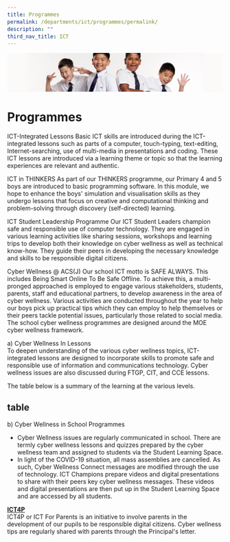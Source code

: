 ```yaml
---
title: Programmes
permalink: /departments/ict/programmes/permalink/
description: ""
third_nav_title: ICT
---
```

![](/images/Sub-banner2.jpg)

Programmes
==========

ICT-Integrated Lessons
Basic ICT skills are introduced during the ICT-integrated lessons such as parts of a computer, touch-typing, text-editing, Internet-searching, use of multi-media in presentations and coding. These ICT lessons are introduced via a learning theme or topic so that the learning experiences are relevant and authentic.

ICT in THINKERS
As part of our THINKERS programme, our Primary 4 and 5 boys are introduced to basic programming software. In this module, we hope to enhance the boys' simulation and visualisation skills as they undergo lessons that focus on creative and computational thinking and problem-solving through discovery (self-directed) learning.

ICT Student Leadership Programme
Our ICT Student Leaders champion safe and responsible use of computer technology. They are engaged in various learning activities like sharing sessions, workshops and learning trips to develop both their knowledge on cyber wellness as well as technical know-how. They guide their peers in developing the necessary knowledge and skills to be responsible digital citizens.

Cyber Wellness @ ACS(J)
Our school ICT motto is SAFE ALWAYS. This includes Being Smart Online To Be Safe Offline. To achieve this, a multi-pronged approached is employed to engage various stakeholders, students, parents, staff and educational partners, to develop awareness in the area of cyber wellness. Various activities are conducted throughout the year to help our boys pick up practical tips which they can employ to help themselves or their peers tackle potential issues, particularly those related to social media. The school cyber wellness programmes are designed around the MOE cyber wellness framework.

a) Cyber Wellness In Lessons<br>
To deepen understanding of the various cyber wellness topics, ICT-integrated lessons are designed to incorporate skills to promote safe and responsible use of information and communications technology. Cyber wellness issues are also discussed during FTGP, CIT, and CCE lessons.

The table below is a summary of the learning at the various levels.

## table

b) Cyber Wellness in School Programmes

*   Cyber Wellness issues are regularly communicated in school. There are termly cyber wellness lessons and quizzes prepared by the cyber wellness team and assigned to students via the Student Learning Space.
*   In light of the COVID-19 situation, all mass assemblies are cancelled. As such, Cyber Wellness Connect messages are modified through the use of technology. ICT Champions prepare videos and digital presentations to share with their peers key cyber wellness messages. These videos and digital presentations are then put up in the Student Learning Space and are accessed by all students. 

<b><u>ICT4P</b></u><br>
ICT4P or ICT For Parents is an initiative to involve parents in the development of our pupils to be responsible digital citizens. Cyber wellness tips are regularly shared with parents through the Principal's letter.